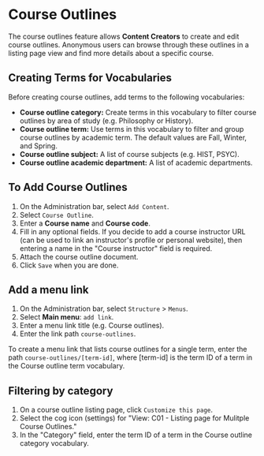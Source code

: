 # Course Outlines

The course outlines feature allows **Content Creators** to create and edit course outlines. Anonymous users can browse through these outlines in a listing page view and find more details about a specific course.

## Creating Terms for Vocabularies

Before creating course outlines, add terms to the following vocabularies:

* **Course outline category:** Create terms in this vocabulary to filter course outlines by area of study \(e.g. Philosophy or History\).
* **Course outline term:** Use terms in this vocabulary to filter and group course outlines by academic term. The default values are Fall, Winter, and Spring.
* **Course outline subject:** A list of course subjects \(e.g. HIST, PSYC\).
* **Course outline academic department:** A list of academic departments.

## To Add Course Outlines

1. On the Administration bar, select `Add Content`.
2. Select `Course Outline`.
3. Enter a **Course name** and **Course code**.
4. Fill in any optional fields. If you decide to add a course instructor URL \(can be used to link an instructor's profile or personal website\), then entering a name in the "Course instructor" field is required.
5. Attach the course outline document.
6. Click `Save` when you are done.

## Add a menu link

1. On the Administration bar, select `Structure` &gt; `Menus`.
2. Select **Main menu**: `add link`. 
3. Enter a menu link title \(e.g. Course outlines\).
4. Enter the link path `course-outlines`.

To create a menu link that lists course outlines for a single term, enter the path `course-outlines/[term-id]`, where \[term-id\] is the term ID of a term in the Course outline term vocabulary.

## Filtering by category

1. On a course outline listing page, click `Customize this page`.
2. Select the cog icon \(settings\) for "View: C01 - Listing page for Mulitple Course Outlines."
3. In the "Category" field, enter the term ID of a term in the Course outline category vocabulary.

